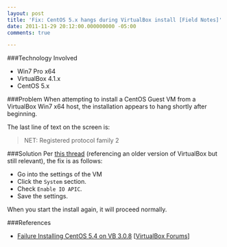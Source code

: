 ```yaml
---
layout: post
title: 'Fix: CentOS 5.x hangs during VirtualBox install [Field Notes]'
date: 2011-11-29 20:12:00.000000000 -05:00
comments: true

---
```

###Technology Involved
* Win7 Pro x64
* VirtualBox 4.1.x
* CentOS 5.x</li></ul>


###Problem
When attempting to install a CentOS Guest VM from a VirtualBox Win7 x64 host, the installation appears to hang shortly after beginning.

The last line of text on the screen is:
> NET: Registered protocol family 2

###Solution
Per [this thread](https://forums.virtualbox.org/viewtopic.php?f=9&amp;t=23900) (referencing an older version of VirtualBox but still relevant), the fix is as follows:

* Go into the settings of the VM
* Click the `System` section.
* Check `Enable IO APIC`.
* Save the settings.

When you start the install again, it will proceed normally.

###References
* [Failure Installing CentOS 5.4 on VB 3.0.8](https://forums.virtualbox.org/viewtopic.php?f=9&amp;t=23900) [[VirtualBox Forums](https://forums.virtualbox.org/index.php)]

